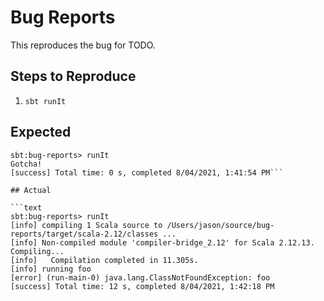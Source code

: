 # Bug Reports

This reproduces the bug for TODO.

## Steps to Reproduce

1. `sbt runIt`

## Expected

```text
sbt:bug-reports> runIt
Gotcha!
[success] Total time: 0 s, completed 8/04/2021, 1:41:54 PM```

## Actual

```text
sbt:bug-reports> runIt
[info] compiling 1 Scala source to /Users/jason/source/bug-reports/target/scala-2.12/classes ...
[info] Non-compiled module 'compiler-bridge_2.12' for Scala 2.12.13. Compiling...
[info]   Compilation completed in 11.305s.
[info] running foo
[error] (run-main-0) java.lang.ClassNotFoundException: foo
[success] Total time: 12 s, completed 8/04/2021, 1:42:18 PM
```
